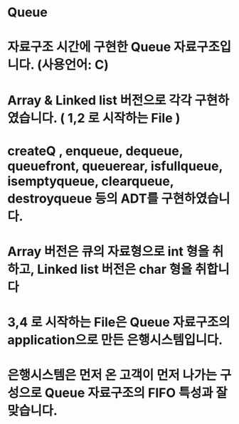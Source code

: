 # Queue
# 자료구조 시간에 구현한 Queue 자료구조입니다. (사용언어: C)
# Array & Linked list 버전으로 각각 구현하였습니다. ( 1,2 로 시작하는 File )
# createQ , enqueue, dequeue, queuefront, queuerear, isfullqueue, isemptyqueue, clearqueue, destroyqueue 등의 ADT를 구현하였습니다.
# Array 버전은 큐의 자료형으로 int 형을 취하고, Linked list 버전은 char 형을 취합니다
# 3,4 로 시작하는 File은 Queue 자료구조의 application으로 만든 은행시스템입니다.
# 은행시스템은 먼저 온 고객이 먼저 나가는 구성으로 Queue 자료구조의 FIFO 특성과 잘 맞습니다.
